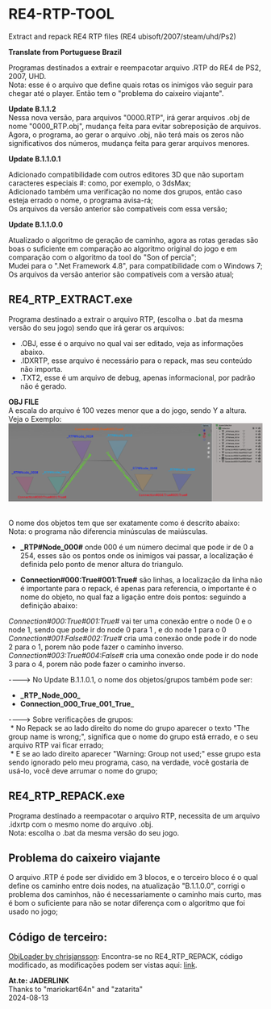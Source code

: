 # RE4-RTP-TOOL
Extract and repack RE4 RTP files (RE4 ubisoft/2007/steam/uhd/Ps2)

**Translate from Portuguese Brazil**

Programas destinados a extrair e reempacotar arquivo .RTP do RE4 de PS2, 2007, UHD.
<br>Nota: esse é o arquivo que define quais rotas os inimigos vão seguir para chegar até o player. Então tem o "problema do caixeiro viajante".

**Update B.1.1.2**
<br>Nessa nova versão, para arquivos "0000.RTP", irá gerar arquivos .obj de nome "0000_RTP.obj", mudança feita para evitar sobreposição de arquivos.
<br>Agora, o programa, ao gerar o arquivo .obj, não terá mais os zeros não significativos dos números, mudança feita para gerar arquivos menores.

**Update B.1.1.0.1**

Adicionado compatibilidade com outros editores 3D que não suportam caracteres especiais #: como, por exemplo, o 3dsMax;
<br> Adicionado também uma verificação no nome dos grupos, então caso esteja errado o nome, o programa avisa-rá;
<br> Os arquivos da versão anterior são compatíveis com essa versão;

**Update B.1.1.0.0**

Atualizado o algoritmo de geração de caminho, agora as rotas geradas são boas o suficiente em comparação ao algoritmo original do jogo e em comparação com o algoritmo da tool do "Son of percia";
<br> Mudei para o ".Net Framework 4.8", para compatibilidade com o Windows 7;
<br> Os arquivos da versão anterior são compatíveis com a versão atual;

## RE4_RTP_EXTRACT.exe

Programa destinado a extrair o arquivo RTP, (escolha o .bat da mesma versão do seu jogo) sendo que irá gerar os arquivos:

* .OBJ, esse é o arquivo no qual vai ser editado, veja as informações abaixo.
* .IDXRTP, esse arquivo é necessário para o repack, mas seu conteúdo não importa.
* .TXT2, esse é um arquivo de debug, apenas informacional, por padrão não é gerado.

**OBJ FILE**
<br>A escala do arquivo é 100 vezes menor que a do jogo, sendo Y a altura.
<br>Veja o Exemplo:
<br>![exemplo](exemplo.png)

<br> O nome dos objetos tem que ser exatamente como é descrito abaixo:
<br> Nota: o programa não diferencia minúsculas de maiúsculas.

* **_RTP#Node_000#** onde 000 é um número decimal que pode ir de 0 a 254, esses são os pontos onde os inimigos vai passar, a localização é definida pelo ponto de menor altura do triangulo.

* **Connection#000:True#001:True#** são linhas, a localização da linha não é importante para o repack, é apenas para referencia, o importante é o nome do objeto, no qual faz a ligação entre dois pontos: seguindo a definição abaixo:

*_Connection#000:True#001:True#_* vai ter uma conexão entre o node 0 e o node 1, sendo que pode ir do node 0 para 1 , e do node 1 para o 0
<br>*_Connection#001:False#002:True#_* cria uma conexão onde pode ir do node 2 para o 1, porem não pode fazer o caminho inverso.
<br>*_Connection#003:True#004:False#_* cria uma conexão onde pode ir do node 3 para o 4, porem não pode fazer o caminho inverso.

 ----> No Update B.1.1.0.1, o nome dos objetos/grupos também pode ser:
* **\_RTP\_Node\_000\_**
* **Connection\_000\_True\_001\_True\_**

 ----> Sobre verificações de grupos:
<br> * No Repack se ao lado direito do nome do grupo aparecer o texto "The group name is wrong;", significa que o nome do grupo está errado, e o seu arquivo RTP vai ficar errado;
<br> * E se ao lado direito aparecer "Warning: Group not used;" esse grupo esta sendo ignorado pelo meu programa, caso, na verdade, você gostaria de usá-lo, você deve arrumar o nome do grupo;


## RE4_RTP_REPACK.exe

Programa destinado a reempacotar o arquivo RTP, necessita de um arquivo .idxrtp com o mesmo nome do arquivo .obj.
<br> Nota: escolha o .bat da mesma versão do seu jogo.

## Problema do caixeiro viajante

O arquivo .RTP é pode ser dividido em 3 blocos, e o terceiro bloco é o qual define os caminho entre dois nodes, na atualização "B.1.1.0.0", corrigi o problema dos caminhos, não é necessariamente o caminho mais curto, mas é bom o suficiente para não se notar diferença com o algoritmo que foi usado no jogo;

## Código de terceiro:

[ObjLoader by chrisjansson](https://github.com/chrisjansson/ObjLoader):
Encontra-se no RE4_RTP_REPACK, código modificado, as modificações podem ser vistas aqui: [link](https://github.com/JADERLINK/ObjLoader).

**At.te: JADERLINK**
<br>Thanks to "mariokart64n" and "zatarita"
<br>2024-08-13